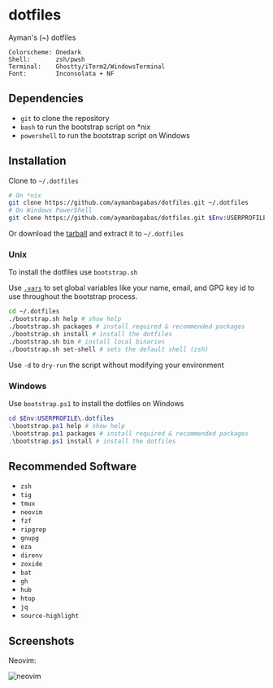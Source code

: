 # dotfiles

Ayman's (~) dotfiles

```
Colorscheme: Onedark
Shell:       zsh/pwsh
Terminal:    Ghostty/iTerm2/WindowsTerminal
Font:        Inconsolata + NF
```

## Dependencies

- `git` to clone the repository
- `bash` to run the bootstrap script on \*nix
- `powershell` to run the bootstrap script on Windows

## Installation

Clone to `~/.dotfiles`

```sh
# On *nix
git clone https://github.com/aymanbagabas/dotfiles.git ~/.dotfiles
# On Windows PowerShell
git clone https://github.com/aymanbagabas/dotfiles.git $Env:USERPROFILE\.dotfiles
```

Or download the [tarball](https://github.com/aymanbagabas/dotfiles/archive/refs/heads/master.zip) and extract it to `~/.dotfiles`

### Unix

To install the dotfiles use `bootstrap.sh`

Use [`.vars`](./.vars) to set global variables like your name, email, and GPG
key id to use throughout the bootstrap process.

```sh
cd ~/.dotfiles
./bootstrap.sh help # show help
./bootstrap.sh packages # install required & recommended packages
./bootstrap.sh install # install the dotfiles
./bootstrap.sh bin # install local binaries
./bootstrap.sh set-shell # sets the default shell (zsh)
```

Use `-d` to `dry-run` the script without modifying your environment

### Windows

Use `bootstrap.ps1` to install the dotfiles on Windows

```powershell
cd $Env:USERPROFILE\.dotfiles
.\bootstrap.ps1 help # show help
.\bootstrap.ps1 packages # install required & recommended packages
.\bootstrap.ps1 install # install the dotfiles
```

## Recommended Software

- `zsh`
- `tig`
- `tmux`
- `neovim`
- `fzf`
- `ripgrep`
- `gnupg`
- `eza`
- `direnv`
- `zoxide`
- `bat`
- `gh`
- `hub`
- `htop`
- `jq`
- `source-highlight`

## Screenshots

Neovim:

![neovim](https://github.com/aymanbagabas/dotfiles/assets/3187948/37ba40e4-52eb-49a0-9f9d-a5df36f22530)
